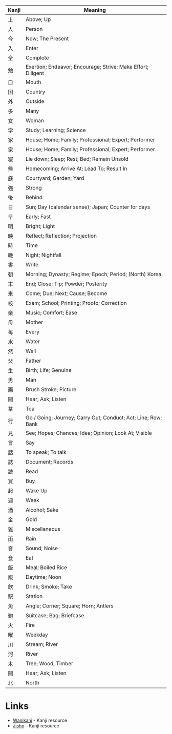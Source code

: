 
| Kanji | Meaning                                                        |
| ----- | -------------------------------------------------------------- |
| 上     | Above; Up                                                      |
| 人     | Person                                                         |
| 今     | Now; The Present                                               |
| 入     | Enter                                                          |
| 全     | Complete                                                       |
| 勉     | Exertion; Endeavor; Encourage; Strive; Make Effort; Diligent   |
| 口     | Mouth                                                          |
| 国     | Country                                                        |
| 外     | Outside                                                        |
| 多     | Many                                                           |
| 女     | Woman                                                          |
| 学     | Study; Learning; Science                                       |
| 家     | House; Home; Family; Professional; Expert; Performer           |
| 家     | House; Home; Family; Professional; Expert; Performer           |
| 寝     | Lie down; Sleep; Rest; Bed; Remain Unsold                      |
| 帰     | Homecoming; Arrive At; Lead To; Result In                      |
| 庭     | Courtyard; Garden; Yard                                        |
| 強     | Strong                                                         |
| 後     | Behind                                                         |
| 日     | Sun; Day (calendar sense); Japan; Counter for days             |
| 早     | Early; Fast                                                    |
| 明     | Bright; Light                                                  |
| 映     | Reflect; Reflection; Projection                                |
| 時     | Time                                                           |
| 晩     | Night; Nightfall                                               |
| 書     | Write                                                          |
| 朝     | Morning; Dynasty; Regime; Epoch; Period; (North) Korea         |
| 末     | End; Close; Tip; Powder; Posterity                             |
| 来     | Come; Due; Next; Cause; Become                                 |
| 校     | Exam; School; Printing; Proofo; Correction                     |
| 楽     | Music; Comfort; Ease                                           |
| 母     | Mother                                                         |
| 毎     | Every                                                          |
| 水     | Water                                                          |
| 然     | Well                                                           |
| 父     | Father                                                         |
| 生     | Birth; Life; Genuine                                           |
| 男     | Man                                                            |
| 画     | Brush Stroke; Picture                                          |
| 聞     | Hear; Ask; Listen                                              |
| 茶     | Tea                                                            |
| 行     | Go  / Going; Journey; Carry Out; Conduct; Act; Line; Row; Bank |
| 見     | See; Hopes; Chances; Idea; Opinion; Look At; Visible           |
| 言     | Say                                                            |
| 話     | To speak; To talk                                              |
| 誌     | Document; Records                                              |
| 読     | Read                                                           |
| 買     | Buy                                                            |
| 起     | Wake Up                                                        |
| 週     | Week                                                           |
| 酒     | Alcohol; Sake                                                  |
| 金     | Gold                                                           |
| 雑     | Miscellaneous                                                  |
| 雨     | Rain                                                           |
| 音     | Sound; Noise                                                   |
| 食     | Eat                                                            |
| 飯     | Meal; Boiled Rice                                              |
| 飯     | Daytime; Noon                                                  |
| 飲     | Drink; Smoke; Take                                             |
| 駅     | Station                                                        |
| 角     | Angle; Corner; Square; Horn; Antlers                           |
| 鞄     | Suitcase; Bag; Briefcase                                       |
| 火     | Fire                                                           |
| 曜     | Weekday                                                        |
| 川     | Stream; River                                                  |
| 河     | River                                                          |
| 木     | Tree; Wood; Timber                                             |
| 聞     | Hear; Ask; Listen                                              |
| 北     | North                                                          |

# Links
* [Wanikani](https://www.wanikani.com/kanji/%E8%B5%B7) - Kanji resource
* [Jisho](https://jisho.org/word/%E6%98%A0%E7%94%BB) - Kanji resource